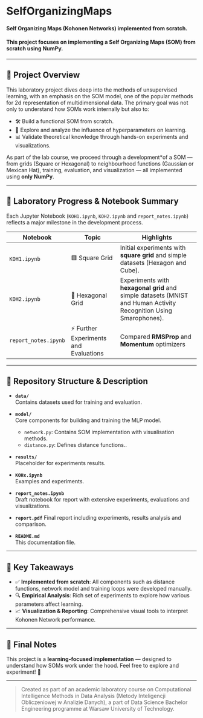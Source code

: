 # SelfOrganizingMaps
#### Self Organizing Maps (Kohonen Networks) implemented from scratch. 
#### This project focuses on implementing a **Self Organizing Maps (SOM)** from scratch using **NumPy**.
---

## 🎯 Project Overview

This laboratory project dives deep into the methods of unsupervised learning, with an emphasis on the SOM model, one of the popular methods for 2d representation of multidimensional data. The primary goal was not only to understand how SOMs work internally but also to:

- 🛠️ Build a functional SOM from scratch.
- 🔬 Explore and analyze the influence of hyperparameters on learning.
- 📊 Validate theoretical knowledge through hands-on experiments and visualizations.

As part of the lab course, we proceed through a development*of a SOM — from grids (Square or Hexagonal) to neighbourhood functions (Gaussian or Mexican Hat), training, evaluation, and visualization — all implemented using **only NumPy**.

---

## 🧪 Laboratory Progress & Notebook Summary

Each Jupyter Notebook (`KOH1.ipynb`, `KOH2.ipynb` and `report_notes.ipynb`) reflects a major milestone in the development process.

| Notebook | Topic | Highlights |
|----------|-------|------------|
| `KOH1.ipynb` | 🟥 Square Grid  | Initial experiments with **square grid** and simple datasets (Hexagon and Cube). |
| `KOH2.ipynb` | 🛑 Hexagonal Grid | Experiments with **hexagonal grid** and simple datasets (MNIST and Human Activity Recognition Using Smarophones). |
| `report_notes.ipynb` | ⚡ Further Experiments and Evaluations  | Compared **RMSProp** and **Momentum** optimizers |


---

## 📁 Repository Structure & Description

- **`data/`**  
  Contains datasets used for training and evaluation.

- **`model/`**  
  Core components for building and training the MLP model.
  - `network.py`: Contains SOM implementation with visualisation methods.
  - `distance.py`: Defines distance functions..
    
- **`results/`**  
  Placeholder for experiments results.

- **`KOHx.ipynb`**  
  Examples and experiments.

- **`report_notes.ipynb`**  
  Draft notebook for report with extensive experiments, evaluations and visualizations.

- **`report.pdf`**
  Final report including experiments, results analysis and comparison.

- **`README.md`**  
  This documentation file.


---

## 📌 Key Takeaways

- ✅ **Implemented from scratch**: All components such as distance functions, network model and training loops were developed manually.
- 🔍 **Empirical Analysis**: Rich set of experiments to explore how various parameters affect learning.
- 📈 **Visualization & Reporting**: Comprehensive visual tools to interpret Kohonen Network performance.

---

## 🧾 Final Notes

This project is a **learning-focused implementation** — designed to understand how SOMs work under the hood. Feel free to explore and experiment! 🚀

---

> Created as part of an academic laboratory course on Computational Intelligence Methods in Data Analysis (Metody Inteligencji Obliczeniowej w Analizie Danych), a part of Data Science Bachelor Engineering programme at Warsaw University of Technology.
